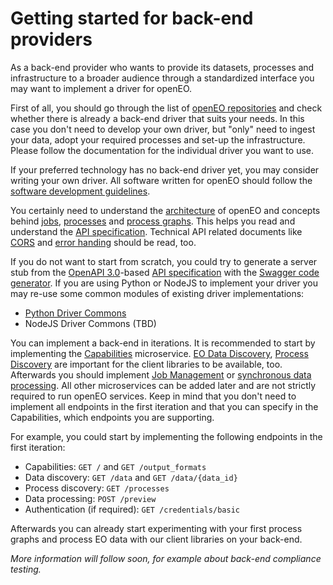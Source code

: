 # Getting started for back-end providers

As a back-end provider who wants to provide its datasets, processes and infrastructure to a broader audience through a standardized interface you may want to implement a driver for openEO.

First of all, you should go through the list of [openEO repositories](https://github.com/Open-EO) and check whether there is already a back-end driver that suits your needs. In this case you don't need to develop your own driver, but "only" need to ingest your data, adopt your required processes and set-up the infrastructure. Please follow the documentation for the individual driver you want to use.

If your preferred technology has no back-end driver yet, you may consider writing your own driver. All software written for openEO should follow the [software development guidelines](guidelines-software.md).

You certainly need to understand the [architecture](arch.md) of openEO and concepts behind [jobs](jobs.md), [processes](processes.md) and [process graphs](processgraphs.md). This helps you read and understand the [API specification](apireference.md). Technical API related documents like [CORS](cors.md) and [error handing](errorhandling.md) should be read, too.

If you do not want to start from scratch, you could try to generate a server stub from the [OpenAPI 3.0](https://www.openapis.org/)-based [API specification](apireference.md) with the [Swagger code generator](https://github.com/swagger-api/swagger-codegen). If you are using Python or NodeJS to implement your driver you may re-use some common modules of existing driver implementations:

* [Python Driver Commons](https://github.com/Open-EO/openeo-python-driver)
* NodeJS Driver Commons (TBD)

You can implement a back-end in iterations. It is recommended to start by implementing the [Capabilities](https://open-eo.github.io/openeo-api/v/0.3.0/apireference/index.html#tag/Capabilities) microservice. [EO Data Discovery](https://open-eo.github.io/openeo-api/v/0.3.0/apireference/index.html#tag/EO-Data-Discovery), [Process Discovery](https://open-eo.github.io/openeo-api/v/0.3.0/apireference/index.html#tag/Process-Discovery) are important for the client libraries to be available, too. Afterwards you should implement [Job Management](https://open-eo.github.io/openeo-api/v/0.3.0/apireference/index.html#tag/Job-Management) or [synchronous data processing](https://open-eo.github.io/openeo-api/v/0.3.0/apireference/index.html#/paths/~1preview/post). All other microservices can be added later and are not strictly required to run openEO services. Keep in mind that you don't need to implement all endpoints in the first iteration and that you can specify in the Capabilities, which endpoints you are supporting.

For example, you could start by implementing the following endpoints in the first iteration:

* Capabilities: `GET /` and `GET /output_formats`
* Data discovery: `GET /data` and `GET /data/{data_id}`
* Process discovery: `GET /processes`
* Data processing: `POST /preview`
* Authentication (if required): `GET /credentials/basic`

Afterwards you can already start experimenting with your first process graphs and process EO data with our client libraries on your back-end.

*More information will follow soon, for example about back-end compliance testing.*